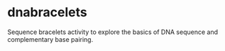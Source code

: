 # dnabracelets
Sequence bracelets activity to explore the basics of DNA sequence and complementary base pairing.
